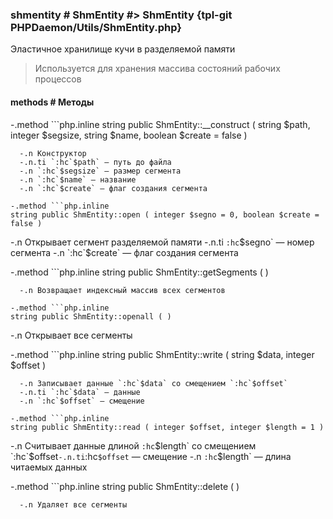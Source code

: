 ### shmentity # ShmEntity #> ShmEntity {tpl-git PHPDaemon/Utils/ShmEntity.php}

Эластичное хранилище кучи в разделяемой памяти

> Используется для хранения массива состояний рабочих процессов

#### methods # Методы

 -.method ```php.inline
 string public ShmEntity::__construct ( string $path, integer $segsize, string $name, boolean $create = false )
 ```
   -.n Конструктор
   -.n.ti `:hc`$path` — путь до файла
   -.n `:hc`$segsize` — размер сегмента
   -.n `:hc`$name` — название
   -.n `:hc`$create` — флаг создания сегмента

 -.method ```php.inline
 string public ShmEntity::open ( integer $segno = 0, boolean $create = false )
 ```
   -.n Открывает сегмент разделяемой памяти
   -.n.ti `:hc`$segno` — номер сегмента
   -.n `:hc`$create` — флаг создания сегмента

 -.method ```php.inline
 string public ShmEntity::getSegments ( )
 ```
   -.n Возвращает индексный массив всех сегментов

 -.method ```php.inline
 string public ShmEntity::openall ( )
 ```
   -.n Открывает все сегменты

 -.method ```php.inline
 string public ShmEntity::write ( string $data, integer $offset )
 ```
   -.n Записывает данные `:hc`$data` со смещением `:hc`$offset`
   -.n.ti `:hc`$data` — данные
   -.n `:hc`$offset` — смещение

 -.method ```php.inline
 string public ShmEntity::read ( integer $offset, integer $length = 1 )
 ```
   -.n Считывает данные длиной `:hc`$length` со смещением `:hc`$offset`
   -.n.ti `:hc`$offset` — смещение
   -.n `:hc`$length` — длина читаемых данных

 -.method ```php.inline
 string public ShmEntity::delete ( )
 ```
   -.n Удаляет все сегменты
